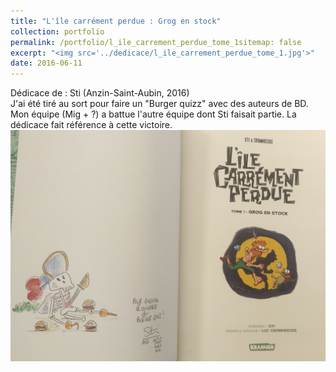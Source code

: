 ```yaml
---
title: "L'île carrément perdue : Grog en stock"
collection: portfolio
permalink: /portfolio/l_ile_carrement_perdue_tome_1sitemap: false
excerpt: "<img src='../dedicace/l_ile_carrement_perdue_tome_1.jpg'>"
date: 2016-06-11
---
```


Dédicace de : Sti (Anzin-Saint-Aubin, 2016)<br>J'ai été tiré au sort pour faire un "Burger quizz" avec des auteurs de BD. Mon équipe (Mig + ?) a battue l'autre équipe dont Sti faisait partie. La dédicace fait référence à cette victoire.
<img src='../dedicace/l_ile_carrement_perdue_tome_1.jpg'>